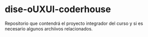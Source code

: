 # dise-oUXUI-coderhouse
Repositorio que contendrá el proyecto integrador del curso y si es necesario algunos archiivos relacionados.
